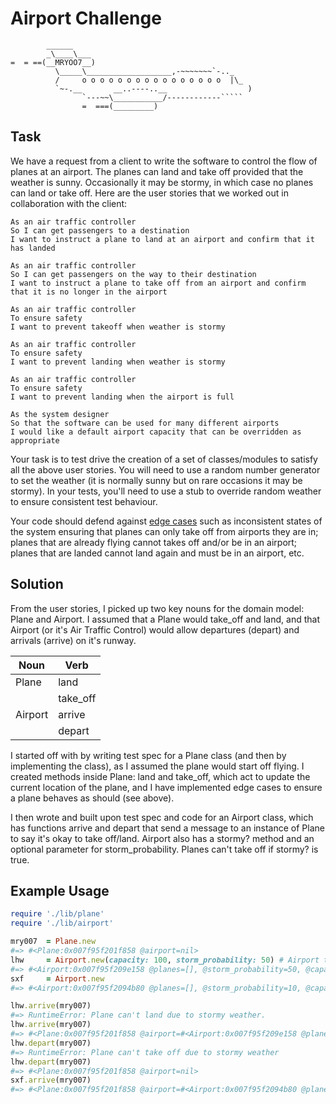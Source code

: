 Airport Challenge
=================

```
        ______
        _\____\___
=  = ==(__MRYOO7__)
          \_____\___________________,-~~~~~~~`-.._
          /     o o o o o o o o o o o o o o o o  |\_
          `~-.__       __..----..__                  )
                `---~~\___________/------------`````
                =  ===(_________)

```

Task
-----

We have a request from a client to write the software to control the flow of planes at an airport. The planes can land and take off provided that the weather is sunny. Occasionally it may be stormy, in which case no planes can land or take off.  Here are the user stories that we worked out in collaboration with the client:

```
As an air traffic controller 
So I can get passengers to a destination 
I want to instruct a plane to land at an airport and confirm that it has landed 

As an air traffic controller 
So I can get passengers on the way to their destination 
I want to instruct a plane to take off from an airport and confirm that it is no longer in the airport

As an air traffic controller 
To ensure safety 
I want to prevent takeoff when weather is stormy 

As an air traffic controller 
To ensure safety 
I want to prevent landing when weather is stormy 

As an air traffic controller 
To ensure safety 
I want to prevent landing when the airport is full 

As the system designer
So that the software can be used for many different airports
I would like a default airport capacity that can be overridden as appropriate
```

Your task is to test drive the creation of a set of classes/modules to satisfy all the above user stories. You will need to use a random number generator to set the weather (it is normally sunny but on rare occasions it may be stormy). In your tests, you'll need to use a stub to override random weather to ensure consistent test behaviour.

Your code should defend against [edge cases](http://programmers.stackexchange.com/questions/125587/what-are-the-difference-between-an-edge-case-a-corner-case-a-base-case-and-a-b) such as inconsistent states of the system ensuring that planes can only take off from airports they are in; planes that are already flying cannot takes off and/or be in an airport; planes that are landed cannot land again and must be in an airport, etc.

Solution
-----

From the user stories, I picked up two key nouns for the domain model: Plane and Airport. I assumed that a Plane would take_off and land, and that Airport (or it's Air Traffic Control) would allow departures (depart) and arrivals (arrive) on it's runway.

| Noun          | Verb          |
| ------------- | ------------- |
| Plane         | land          |
|               | take_off      |
| Airport       | arrive        |
|               | depart        |

I started off with by writing test spec for a Plane class (and then by implementing the class), as I assumed the plane would start off flying. I created methods inside Plane: land and take_off, which act to update the current location of the plane, and I have implemented edge cases to ensure a plane behaves as should (see above).

I then wrote and built upon test spec and code for an Airport class, which has functions arrive and depart that send a message to an instance of Plane to say it's okay to take off/land. Airport also has a stormy? method and an optional parameter for storm_probability. Planes can't take off if stormy? is true.

Example Usage
-----

```ruby
require './lib/plane'
require './lib/airport'

mry007  = Plane.new
#=> #<Plane:0x007f95f201f858 @airport=nil>
lhw     = Airport.new(capacity: 100, storm_probability: 50) # Airport takes optional parameters through a Hash object
#=> #<Airport:0x007f95f209e158 @planes=[], @storm_probability=50, @capacity=100>
sxf     = Airport.new
#=> #<Airport:0x007f95f2094b80 @planes=[], @storm_probability=10, @capacity=20> 

lhw.arrive(mry007)
#=> RuntimeError: Plane can't land due to stormy weather.
lhw.arrive(mry007)
#=> #<Plane:0x007f95f201f858 @airport=#<Airport:0x007f95f209e158 @planes=[#<Plane:0x007f95f201f858 ...>], @storm_probability=50, @capacity=100>>
lhw.depart(mry007)
#=> RuntimeError: Plane can't take off due to stormy weather
lhw.depart(mry007)
#=> #<Plane:0x007f95f201f858 @airport=nil> 
sxf.arrive(mry007)
#=> #<Plane:0x007f95f201f858 @airport=#<Airport:0x007f95f2094b80 @planes=[#<Plane:0x007f95f201f858 ...>], @storm_probability=10, @capacity=20>> 
```
